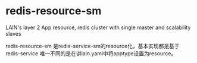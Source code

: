 # redis-resource-sm
LAIN's layer 2 App resource, redis cluster with single master and scalability slaves

redis-resource-sm 是redis-service-sm的resource化，基本实现都是基于redis-service
唯一不同的是在讲lain.yaml中将apptype设置为resource。
